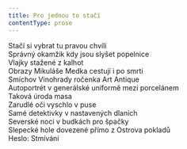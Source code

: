 ```yaml
---
title: Pro jednou to stačí
contentType: prose
---
```


<section>

Stačí si vybrat tu pravou chvíli  
Správný okamžik kdy jsou slyšet popelnice  
Vlajky stažené z kalhot  
Obrazy Mikuláše Medka cestují i po smrti  
Smíchov Vinohrady ročenka Art Antique  
Autoportrét v generálské uniformě mezi porcelánem  
Taková úroda masa  
Zarudlé oči vyschlo v puse  
Samé detektivky v nastavených dlaních  
Severské noci v budkách pro špačky  
Slepecké hole dovezené přímo z Ostrova pokladů  
Heslo: Stmívání

</section>
